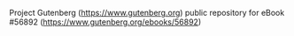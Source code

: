 Project Gutenberg (https://www.gutenberg.org) public repository for
eBook #56892 (https://www.gutenberg.org/ebooks/56892)
